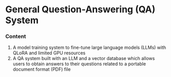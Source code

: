 # General Question-Answering (QA) System

### Content
1. A model training system to fine-tune large language models (LLMs) with QLoRA and limited GPU resources
2. A QA system built with an LLM and a vector database which allows users to obtain answers to their questions related to a portable document format (PDF) file